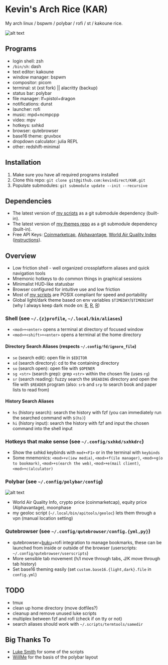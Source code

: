 # Kevin's Arch Rice (KAR)
My arch linux / bspwm / polybar / rofi / st / kakoune rice.

![alt text](.local/share/rice/rice-screen.png?raw=true)

## Programs
* login shell: zsh
* `/bin/sh`: dash
* text editor: kakoune
* window manager: bspwm
* compositor: picom
* terminal: st (xst fork) || alacritty (backup)
* status bar: polybar
* file manager: lf+pistol+dragon
* notifications: dunst
* launcher: rofi
* music: mpd+ncmpcpp
* video: mpv
* hotkeys: sxhkd
* browser: qutebrowser
* base16 theme: gruvbox
* dropdown calculator: julia REPL
* other: redshift-minimal

## Installation
1. Make sure you have all required programs installed
2. Clone this repo: `git clone git@github.com:kevindirect/KAR.git`
3. Populate submodules: `git submodule update --init --recursive`

## Dependencies
* The latest version of [my scripts](https://github.com/kevindirect/scripts) as a git submodule dependency (built-in).
* The latest version of [my themes repo](https://github.com/kevindirect/themes) as a git submodule dependency (built-in).
* Free API Keys: [Coinmarketcap](https://coinmarketcap.com/api), [Alphavantage](https://www.alphavantage.co/support/#api-key), [World Air Quality Index](http://aqicn.org/data-platform/token/#/) ([instructions](https://github.com/kevindirect/scripts/blob/master/polybar/README.md)).

## Overview
* Low friction shell - well organized crossplatform aliases and quick navigation tools
* Mnemonic hotkeys to do common things in graphical sessions
* Minimalist HUD-like statusbar
* Browser configured for intuitive use and low friction
* Most of [my scripts](https://github.com/kevindirect/scripts) are POSIX compliant for speed and portability
* Global light/dark theme based on env variables `$TIMEDAY`/`$TIMENIGHT` (why I always keep dark mode on: [R](https://www.nature.com/articles/s41598-018-28904-x/), [R](https://iovs.arvojournals.org/article.aspx?articleid=2774698), [R](https://tvst.arvojournals.org/article.aspx?articleid=2778758))

### Shell (see `~/.{z}profile`, `~/.local/bin/aliases`)
* `<mod>+<enter>` opens a terminal at directory of focused window
* `<mod>+<shift>+<enter>` opens a terminal at the home directory

#### Directory Search Aliases (respects `~/.config/fd/ignore_file`)
* `se` (search edit): open file in `$EDITOR`
* `sd` (search directory): cd to the containing directory
* `so` (search open): open file with `$OPENER`
* `sg <str>` (search grep): grep `<str>` within the chosen file (uses `rg`)
* `sr` (search reading): fuzzy search the `$READING` directory and open the file with `$READER` program (also: `srb` and `srp` to search book and paper lists to read from)

#### History Search Aliases
* `hs` (history search): search the history with fzf (you can immediately run the searched command with `$(hs)`)
* `hi` (history input): search the history with fzf and input the chosen command into the shell input

### Hotkeys that make sense (see `~/.config/sxhkd/sxhkdrc`)
* Show the sxhkd keybinds with `mod+<F1>` or in the terminal with `keybinds`
* Some mnemonics: `<mod>+v(iew media)`, `<mod>+f(ile manager)`, `<mod>+g(o to bookmark)`, `<mod>+s(earch the web)`, `<mod>+e(mail client)`, `<mod>+c(alculator)`

### Polybar (see `~/.config/polybar/config`)
![alt text](.local/share/rice/rice-screen-top-left.png?raw=true "top left: air, weather, ethereum")
* World Air Quality Info, crypto price (coinmarketcap), equity price (Alphavantage), moonphase
* my geoloc script (`~/.local/bin/apitools/geoloc`) lets them through a vpn (manual location setting)

### Qutebrowser (see `~/.config/qutebrowser/config.{yml,py}`)
* qutebrowser+[buku](https://github.com/jarun/Buku)+rofi integration to manage bookmarks, these can be launched from inside or outside of the browser (userscripts: `~/.config/qutebrowser/userscripts`)
* More sensible tab movement (h/l move through tabs, J/K move through tab history)
* Set base16 theming easily (set `custom.base16.{light,dark}.file` in `config.yml`)

## TODO
* tmux
* clean up home directory (move dotfiles?)
* cleanup and remove unused luke scripts
* multiplex between fzf and rofi (check if on tty or not)
* search aliases should work with `~/.scripts/termtools/samedir`

## Big Thanks To
* [Luke Smith](https://github.com/LukeSmithxyz) for some of the scripts
* [WillMe](https://github.com/WillemMe) for the basis of the polybar layout

